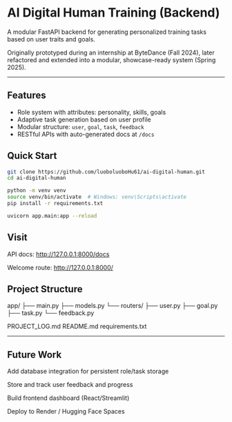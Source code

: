 # AI Digital Human Training (Backend)

A modular FastAPI backend for generating personalized training tasks based on user traits and goals.

Originally prototyped during an internship at ByteDance (Fall 2024), later refactored and extended into a modular, showcase-ready system (Spring 2025).

---

## Features

- Role system with attributes: personality, skills, goals
- Adaptive task generation based on user profile
- Modular structure: `user`, `goal`, `task`, `feedback`
- RESTful APIs with auto-generated docs at `/docs`


## Quick Start

```bash
git clone https://github.com/luoboluoboHu61/ai-digital-human.git
cd ai-digital-human

python -m venv venv
source venv/bin/activate  # Windows: venv\Scripts\activate
pip install -r requirements.txt

uvicorn app.main:app --reload
```

## Visit
API docs: http://127.0.0.1:8000/docs

Welcome route: http://127.0.0.1:8000/


## Project Structure
app/
├── main.py
├── models.py
└── routers/
    ├── user.py
    ├── goal.py
    ├── task.py
    └── feedback.py

PROJECT_LOG.md
README.md
requirements.txt

---

## Future Work
Add database integration for persistent role/task storage

Store and track user feedback and progress

Build frontend dashboard (React/Streamlit)

Deploy to Render / Hugging Face Spaces
